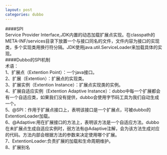 ```yaml
---
layout: post
categories: dubbo
---
```

####SPI  
Service Provider Interface,JDK内置的动态加载扩展点实现。在classpath的META-INF/services目录下放置一个与接口同名的文件，文件内容为接口的实现类，多个实现类用换行符分隔。JDK使用java.util.ServiceLoader来加载具体的实现。  
####Dubbo的SPI机制  
术语：  
1、扩展点（Extention Point）：一个java接口。  
2、扩展（Extention）：扩展点的实现类。  
3、扩展实例（Extention Instance）：扩展点实现类的实例。  
4、扩展自适应实例（Extention Adaptive Instance）：dubbo中每一个扩展都会有一个自适应类，如果我们没有提供，dubbo会使用字节码工具为我们自动生成一个。  
5、@SPI：作用于扩展点接口上，表明该接口是一个扩展点，可被dubbo的ExtentionLoader加载。  
6、@Adaptive:用在扩展接口的方法上，表明该方法是一个自适应方法。dubbo在未扩展点生成自适应实例时，弱方法有@Adaptive注解，会为该方法生成对应的代码。方法内部会根据方法的参数来决定使用哪个扩展。  
7、ExtentionLoader:负责扩展的加载和生命周期维护。  
8、扩展别名  
####